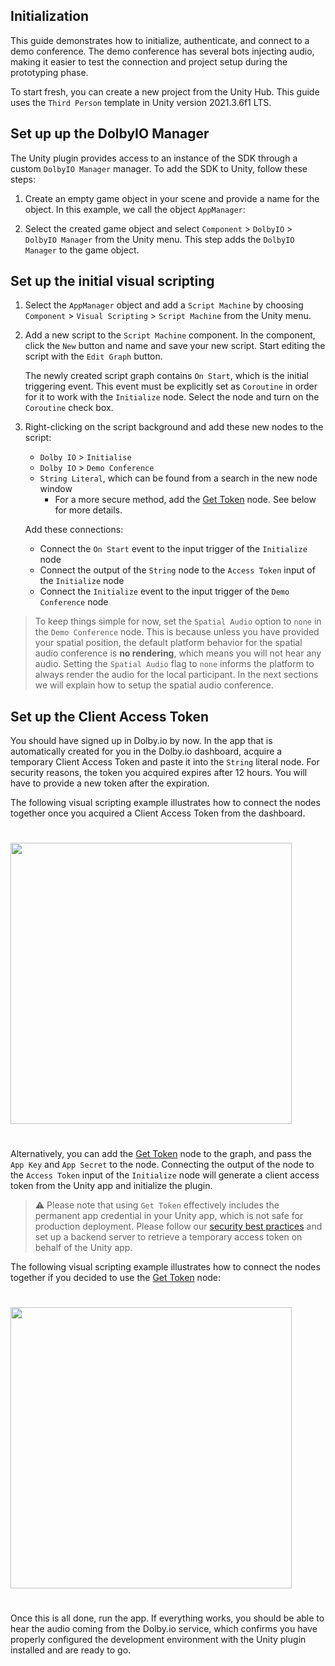 ## Initialization

This guide demonstrates how to initialize, authenticate, and connect to a demo conference. The demo conference has several bots injecting audio, making it easier to test the connection and project setup during the prototyping phase. 

To start fresh, you can create a new project from the Unity Hub. This guide uses the `Third Person` template in Unity version 2021.3.6f1 LTS. 

## Set up up the DolbyIO Manager
The Unity plugin provides access to an instance of the SDK through a custom `DolbyIO Manager` manager.
To add the SDK to Unity, follow these steps:

1. Create an empty game object in your scene and provide a name for the object. In this example, we call the object `AppManager`:

2. Select the created game object and select `Component` > `DolbyIO` > `DolbyIO Manager` from the Unity menu. This step adds the `DolbyIO Manager` to the game object.

## Set up the initial visual scripting
1. Select the `AppManager` object and add a `Script Machine` by choosing `Component` > `Visual Scripting` > `Script Machine` from the Unity menu.

2. Add a new script to the `Script Machine` component. In the component, click the `New` button and name and save your new script. Start editing the script with the `Edit Graph` button.

    The newly created script graph contains `On Start`, which is the initial triggering event. This event must be explicitly set as `Coroutine` in order for it to work with the `Initialize` node. Select the node and turn on the `Coroutine` check box.

3. Right-clicking on the script background and add these new nodes to the script:

    * `Dolby IO` > `Initialise`
    * `Dolby IO` > `Demo Conference`
    * `String Literal`, which can be found from a search in the new node window
        * For a more secure method, add the [Get Token](../visualscripting/nodes.md#get-token) node. See below for more details.

    Add these connections:

    * Connect the `On Start` event to the input trigger of the `Initialize` node
    * Connect the output of the `String` node to the `Access Token` input of the `Initialize` node
    * Connect the `Initialize` event to the input trigger of the `Demo Conference` node

> To keep things simple for now, set the `Spatial Audio` option to `none` in the `Demo Conference` node. This is because unless you have provided your spatial position, the default platform behavior for the spatial audio conference is **no rendering**, which means you will not hear any audio. Setting the `Spatial Audio` flag to `none` informs the platform to always render the audio for the local participant. In the next sections we will explain how to setup the spatial audio conference.

## Set up the Client Access Token
You should have signed up in Dolby.io by now. In the app that is automatically created for you in the Dolby.io dashboard, acquire a temporary Client Access Token and paste it into the `String` literal node. For security reasons, the token you acquired expires after 12 hours. You will have to provide a new token after the expiration.

The following visual scripting example illustrates how to connect the nodes together once you acquired a Client Access Token from the dashboard.
<div style="text-align:left">
    <img style="padding:25px 0" src="~/images/samples/demo/string-token-initialize.png" width="450px">
</div>

Alternatively, you can add the [Get Token](../visualscripting/nodes.md#get-token) node to the graph, and pass the `App Key` and `App Secret` to the node. Connecting the output of the node to the `Access Token` input of the `Initialize` node will generate a client access token from the Unity app and initialize the plugin.

> ⚠️ Please note that using `Get Token` effectively includes the permanent app credential in your Unity app, which is not safe for production deployment. Please follow our [security best practices](https://docs.dolby.io/communications-apis/docs/guides-client-authentication) and set up a backend server to retrieve a temporary access token on behalf of the Unity app. 

The following visual scripting example illustrates how to connect the nodes together if you decided to use the [Get Token](../visualscripting/nodes.md#get-token) node:
<div style="text-align:left">
    <img style="padding:25px 0" src="~/images/samples/demo/get-token-initialize.png" width="450px">
</div>

Once this is all done, run the app. If everything works, you should be able to hear the audio coming from the Dolby.io service, which confirms you have properly configured the development environment with the Unity plugin installed and are ready to go. 
